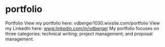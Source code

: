 # portfolio
Portfolio
View my portfolio here: vdberger1030.wixsite.com/portfolio
View my LinkedIn here: www.linkedin.com/in/vdberger
My portfolio focuses on three categories: technical writing; project management; and proposal management.
